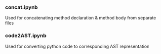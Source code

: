 ### concat.ipynb
Used for concatenating method declaration & method body from separate files

### code2AST.ipynb
Used for converting python code to corresponding AST representation
